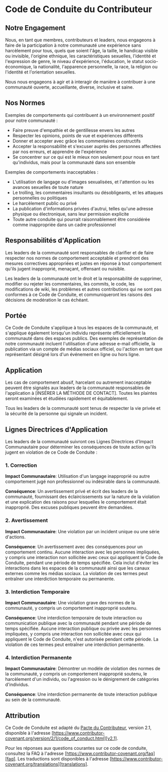 # Code de Conduite du Contributeur
## Notre Engagement
Nous, en tant que membres, contributeurs et leaders, nous engageons à faire de la participation à notre communauté une expérience sans harcèlement pour tous, quels que soient l'âge, la taille, le handicap visible ou invisible, l'origine ethnique, les caractéristiques sexuelles, l'identité et l'expression de genre, le niveau d'expérience, l'éducation, le statut socio-économique, la nationalité, l'apparence personnelle, la race, la religion ou l'identité et l'orientation sexuelles.

Nous nous engageons à agir et à interagir de manière à contribuer à une communauté ouverte, accueillante, diverse, inclusive et saine.

## Nos Normes
Exemples de comportements qui contribuent à un environnement positif pour notre communauté :

* Faire preuve d'empathie et de gentillesse envers les autres
* Respecter les opinions, points de vue et expériences différents
* Donner et accepter avec grâce les commentaires constructifs
* Accepter la responsabilité et s'excuser auprès des personnes affectées par nos erreurs, et apprendre de l'expérience
* Se concentrer sur ce qui est le mieux non seulement pour nous en tant qu'individus, mais pour la communauté dans son ensemble

Exemples de comportements inacceptables :

* L'utilisation de langage ou d'images sexualisées, et l'attention ou les avances sexuelles de toute nature
* Le trolling, les commentaires insultants ou désobligeants, et les attaques personnelles ou politiques
* Le harcèlement public ou privé
* La publication d'informations privées d'autrui, telles qu'une adresse physique ou électronique, sans leur permission explicite
* Toute autre conduite qui pourrait raisonnablement être considérée comme inappropriée dans un cadre professionnel

## Responsabilités d'Application
Les leaders de la communauté sont responsables de clarifier et de faire respecter nos normes de comportement acceptable et prendront des mesures correctives appropriées et justes en réponse à tout comportement qu'ils jugent inapproprié, menaçant, offensant ou nuisible.

Les leaders de la communauté ont le droit et la responsabilité de supprimer, modifier ou rejeter les commentaires, les commits, le code, les modifications de wiki, les problèmes et autres contributions qui ne sont pas conformes à ce Code de Conduite, et communiqueront les raisons des décisions de modération le cas échéant.

## Portée
Ce Code de Conduite s'applique à tous les espaces de la communauté, et s'applique également lorsqu'un individu représente officiellement la communauté dans des espaces publics. Des exemples de représentation de notre communauté incluent l'utilisation d'une adresse e-mail officielle, la publication via un compte de médias sociaux officiel, ou l'action en tant que représentant désigné lors d'un événement en ligne ou hors ligne.

## Application
Les cas de comportement abusif, harcelant ou autrement inacceptable peuvent être signalés aux leaders de la communauté responsables de l'application à [INSÉRER LA MÉTHODE DE CONTACT].
Toutes les plaintes seront examinées et étudiées rapidement et équitablement.

Tous les leaders de la communauté sont tenus de respecter la vie privée et la sécurité de la personne qui signale un incident.

## Lignes Directrices d'Application
Les leaders de la communauté suivront ces Lignes Directrices d'Impact Communautaire pour déterminer les conséquences de toute action qu'ils jugent en violation de ce Code de Conduite :

### 1. Correction

**Impact Communautaire**: Utilisation d'un langage inapproprié ou autre comportement jugé non professionnel ou indésirable dans la communauté.

**Conséquence**: Un avertissement privé et écrit des leaders de la communauté, fournissant des éclaircissements sur la nature de la violation et une explication des raisons pour lesquelles le comportement était inapproprié. Des excuses publiques peuvent être demandées.

### 2. Avertissement

**Impact Communautaire**: Une violation par un incident unique ou une série d'actions.

**Conséquence**: Un avertissement avec des conséquences pour un comportement continu. Aucune interaction avec les personnes impliquées, y compris une interaction non sollicitée avec ceux qui appliquent le Code de Conduite, pendant une période de temps spécifiée. Cela inclut d'éviter les interactions dans les espaces de la communauté ainsi que les canaux externes comme les médias sociaux. La violation de ces termes peut entraîner une interdiction temporaire ou permanente.

### 3. Interdiction Temporaire

**Impact Communautaire**: Une violation grave des normes de la communauté, y compris un comportement inapproprié soutenu.

**Conséquence**: Une interdiction temporaire de toute interaction ou communication publique avec la communauté pendant une période de temps spécifiée. Aucune interaction publique ou privée avec les personnes impliquées, y compris une interaction non sollicitée avec ceux qui appliquent le Code de Conduite, n'est autorisée pendant cette période. La violation de ces termes peut entraîner une interdiction permanente.

### 4. Interdiction Permanente

**Impact Communautaire**: Démontrer un modèle de violation des normes de la communauté, y compris un comportement inapproprié soutenu, le harcèlement d'un individu, ou l'agression ou le dénigrement de catégories d'individus.

**Conséquence**: Une interdiction permanente de toute interaction publique au sein de la communauté.

## Attribution

Ce Code de Conduite est adapté du [Pacte du Contributeur][homepage], version 2.1, disponible à l'adresse
[https://www.contributor-covenant.org/version/2/1/code_of_conduct.html][v2.1].

Pour les réponses aux questions courantes sur ce code de conduite, consultez la FAQ à l'adresse
[https://www.contributor-covenant.org/faq][faq]. Les traductions sont disponibles à l'adresse
[https://www.contributor-covenant.org/translations][translations].

[homepage]: https://www.contributor-covenant.org
[v2.1]: https://www.contributor-covenant.org/version/2/1/code_of_conduct.html
[faq]: https://www.contributor-covenant.org/faq
[translations]: https://www.contributor-covenant.org/translations
